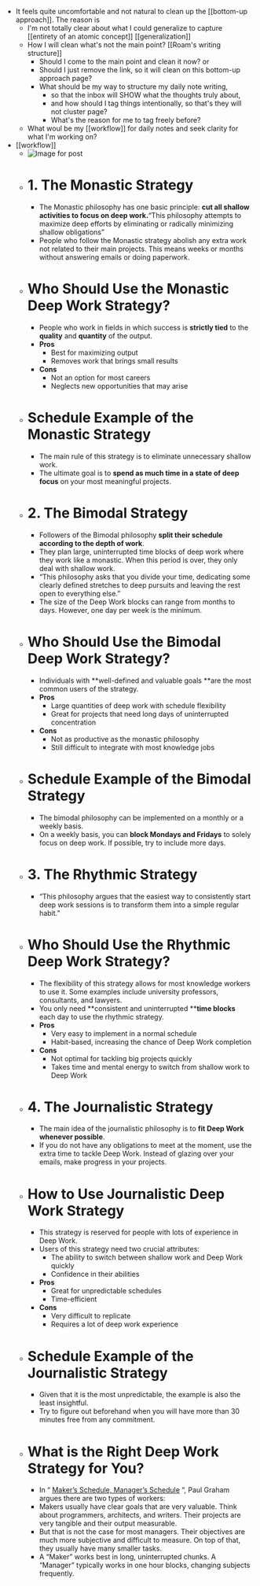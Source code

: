 - It feels quite uncomfortable and not natural to clean up the [[bottom-up approach]]. The reason is
    - I'm not totally clear about what I could generalize to capture [[entirety of an atomic concept]] [[generalization]]
    - How I will clean what's not the main point? [[Roam's writing structure]]
        - Should I come to the main point and clean it now? or
        - Should I just remove the link, so it will clean on this bottom-up approach page?
        - What should be my way to structure my daily note writing, 
            - so that the inbox will SHOW what the thoughts truly about, 
            - and how should I tag things intentionally, so that's they will not cluster page?
            - What's the reason for me to tag freely before?
    - What woul be my [[workflow]] for daily notes and seek clarity for what I'm working on?
- [[workflow]]
    - ![Image for post](https://miro.medium.com/max/1536/0*Jphg67tZn3FMCNni.jpeg)
    - # 1. The Monastic Strategy
        - The Monastic philosophy has one basic principle: **cut all shallow activities to focus on deep work.**“This philosophy attempts to maximize deep efforts by eliminating or radically minimizing shallow obligations”
        - People who follow the Monastic strategy abolish any extra work not related to their main projects. This means weeks or months without answering emails or doing paperwork.
    - # Who Should Use the Monastic Deep Work Strategy?
        - People who work in fields in which success is **strictly tied** to the **quality** and **quantity** of the output.
        - **Pros**
            - Best for maximizing output
            - Removes work that brings small results
        - **Cons**
            - Not an option for most careers
            - Neglects new opportunities that may arise
    - # Schedule Example of the Monastic Strategy
        - The main rule of this strategy is to eliminate unnecessary shallow work.
        - The ultimate goal is to **spend as much time in a state of deep focus** on your most meaningful projects.
    - # 2. The Bimodal Strategy
        - Followers of the Bimodal philosophy **split their schedule according to the depth of work**.
        - They plan large, uninterrupted time blocks of deep work where they work like a monastic. When this period is over, they only deal with shallow work.
        - “This philosophy asks that you divide your time, dedicating some clearly defined stretches to deep pursuits and leaving the rest open to everything else.”
        - The size of the Deep Work blocks can range from months to days. However, one day per week is the minimum.
    - # Who Should Use the Bimodal Deep Work Strategy?
        - Individuals with **well-defined and valuable goals **are the most common users of the strategy.
        - **Pros**
            - Large quantities of deep work with schedule flexibility
            - Great for projects that need long days of uninterrupted concentration
        - **Cons**
            - Not as productive as the monastic philosophy
            - Still difficult to integrate with most knowledge jobs
    - # Schedule Example of the Bimodal Strategy
        - The bimodal philosophy can be implemented on a monthly or a weekly basis.
        - On a weekly basis, you can **block Mondays and Fridays** to solely focus on deep work. If possible, try to include more days.
    - # 3. The Rhythmic Strategy
        - “This philosophy argues that the easiest way to consistently start deep work sessions is to transform them into a simple regular habit.”
    - # Who Should Use the Rhythmic Deep Work Strategy?
        - The flexibility of this strategy allows for most knowledge workers to use it. Some examples include university professors, consultants, and lawyers.
        - You only need **consistent and uninterrupted ****time blocks** each day to use the rhythmic strategy.
        - **Pros**
            - Very easy to implement in a normal schedule
            - Habit-based, increasing the chance of Deep Work completion
        - **Cons**
            - Not optimal for tackling big projects quickly
            - Takes time and mental energy to switch from shallow work to Deep Work
    - # 4. The Journalistic Strategy
        - The main idea of the journalistic philosophy is to **fit Deep Work whenever possible**.
        - If you do not have any obligations to meet at the moment, use the extra time to tackle Deep Work. Instead of glazing over your emails, make progress in your projects.
    - # How to Use Journalistic Deep Work Strategy
        - This strategy is reserved for people with lots of experience in Deep Work.
        - Users of this strategy need two crucial attributes:
            - The ability to switch between shallow work and Deep Work quickly
            - Confidence in their abilities
        - **Pros**
            - Great for unpredictable schedules
            - Time-efficient
        - **Cons**
            - Very difficult to replicate
            - Requires a lot of deep work experience
    - # Schedule Example of the Journalistic Strategy
        - Given that it is the most unpredictable, the example is also the least insightful.
        - Try to figure out beforehand when you will have more than 30 minutes free from any commitment.
    - # What is the Right Deep Work Strategy for You?
        - In “ [Maker’s Schedule, Manager’s Schedule](http://www.paulgraham.com/makersschedule.html) “, Paul Graham argues there are two types of workers:
        - Makers usually have clear goals that are very valuable. Think about programmers, architects, and writers. Their projects are very tangible and their output measurable.
        - But that is not the case for most managers. Their objectives are much more subjective and difficult to measure. On top of that, they usually have many smaller tasks.
        - A “Maker” works best in long, uninterrupted chunks. A “Manager” typically works in one hour blocks, changing subjects frequently.
